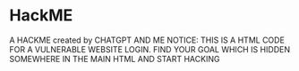 # HackME
A HACKME created by CHATGPT AND ME
NOTICE: THIS IS A HTML CODE FOR A VULNERABLE WEBSITE LOGIN. FIND YOUR GOAL WHICH IS HIDDEN SOMEWHERE IN THE MAIN HTML AND START HACKING
